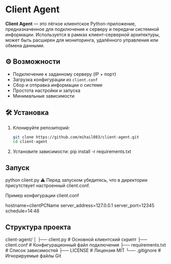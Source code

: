 # Client Agent

**Client Agent** — это лёгкое клиентское Python-приложение, предназначенное для подключения к серверу и передачи системной информации. Используется в рамках клиент-серверной архитектуры, может быть расширен для мониторинга, удалённого управления или обмена данными.

## ⚙️ Возможности

- Подключение к заданному серверу (IP + порт)
- Загрузка конфигурации из `client.conf`
- Сбор и отправка информации о системе
- Простота настройки и запуска
- Минимальные зависимости

## 🛠️ Установка

1. Клонируйте репозиторий:
   ```bash
   git clone https://github.com/mihail083/client-agent.git
   cd client-agent

2. Установите зависимости:
pip install -r requirements.txt

## Запуск
python client.py
⚠️ Перед запуском убедитесь, что в директории присутствует настроенный client.conf.

Пример конфигурации client.conf

hostname=clientPCName
server_address=127.0.0.1
server_port=12345
schedule=14:48

## Структура проекта

client-agent/
│
├── client.py           # Основной клиентский скрипт
├── client.conf         # Конфигурационный файл подключения
├── requirements.txt    # Список зависимостей
├── LICENSE             # Лицензия MIT
└── .gitignore          # Игнорируемые файлы Git
